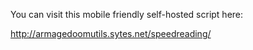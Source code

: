 You can visit this mobile friendly self-hosted script here:

http://armagedoomutils.sytes.net/speedreading/
